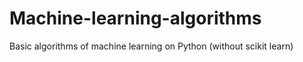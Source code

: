 # Machine-learning-algorithms
Basic algorithms of machine learning on Python (without scikit learn)
